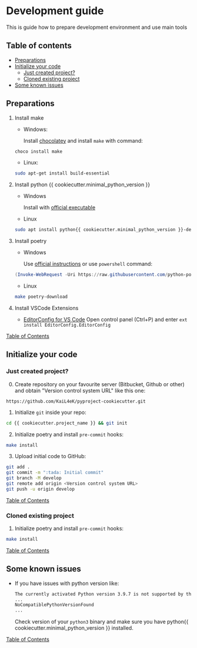# Development guide

This is guide how to prepare development environment and use main tools

## Table of contents <a id="toc"></a>

* [Preparations](#preps)
* [Initialize your code](#code-init)
  * [Just created project?](#just-created)
  * [Cloned existing project](#repo-cloned)
* [Some known issues](#issues)

## Preparations <a id="preps"></a>

1. Install make
    * Windows:

        Install [chocolatey](https://chocolatey.org/install) and install `make` with command:

    ```powershell
    choco install make
    ```

    * Linux:

    ```bash
    sudo apt-get install build-essential
    ```

1. Install python {{ cookiecutter.minimal_python_version }}
    * Windows

        Install with [official executable](https://www.python.org/downloads/)

    * Linux

    ```bash
    sudo apt install python{{ cookiecutter.minimal_python_version }}-dev
    ```

1. Install poetry

   * Windows

        Use [official instructions](https://python-poetry.org/docs/#windows-powershell-install-instructions) or use `powershell` command:

    ```powershell
    (Invoke-WebRequest -Uri https://raw.githubusercontent.com/python-poetry/poetry/master/get-poetry.py -UseBasicParsing).Content | python -
    ```

   * Linux

    ```bash
    make poetry-download
    ```

1. Install VSCode Extensions
   * [EditorConfig for VS Code](https://marketplace.visualstudio.com/items?itemName=EditorConfig.EditorConfig)
      Open control panel (Ctrl+P) and enter `ext install EditorConfig.EditorConfig`

[Table of Contents](#toc)

## Initialize your code <a id="code-init"></a>

### Just created project? <a id="just-created"></a>

0. Create repository on your favourite server (Bitbucket, Github or other) and obtain "Version control system URL" like this one:

```url
https://github.com/KaiL4eK/pyproject-cookiecutter.git
```

1. Initialize `git` inside your repo:

```bash
cd {{ cookiecutter.project_name }} && git init
```

2. Initialize poetry and install `pre-commit` hooks:

```bash
make install
```

3. Upload initial code to GitHub:

```bash
git add .
git commit -m ":tada: Initial commit"
git branch -M develop
git remote add origin <Version control system URL>
git push -u origin develop
```

[Table of Contents](#toc)

### Cloned existing project <a id="repo-cloned"></a>

1. Initialize poetry and install `pre-commit` hooks:

```bash
make install
```

[Table of Contents](#toc)

## Some known issues <a id="issues"></a>

* If you have issues with python version like:

    ```bash
    The currently activated Python version 3.9.7 is not supported by the project (~{{ cookiecutter.minimal_python_version }}.0)
    ...
    NoCompatiblePythonVersionFound
    ...
    ```

    Check version of your `python3` binary and make sure you have python{{ cookiecutter.minimal_python_version }} installed.

[Table of Contents](#toc)
